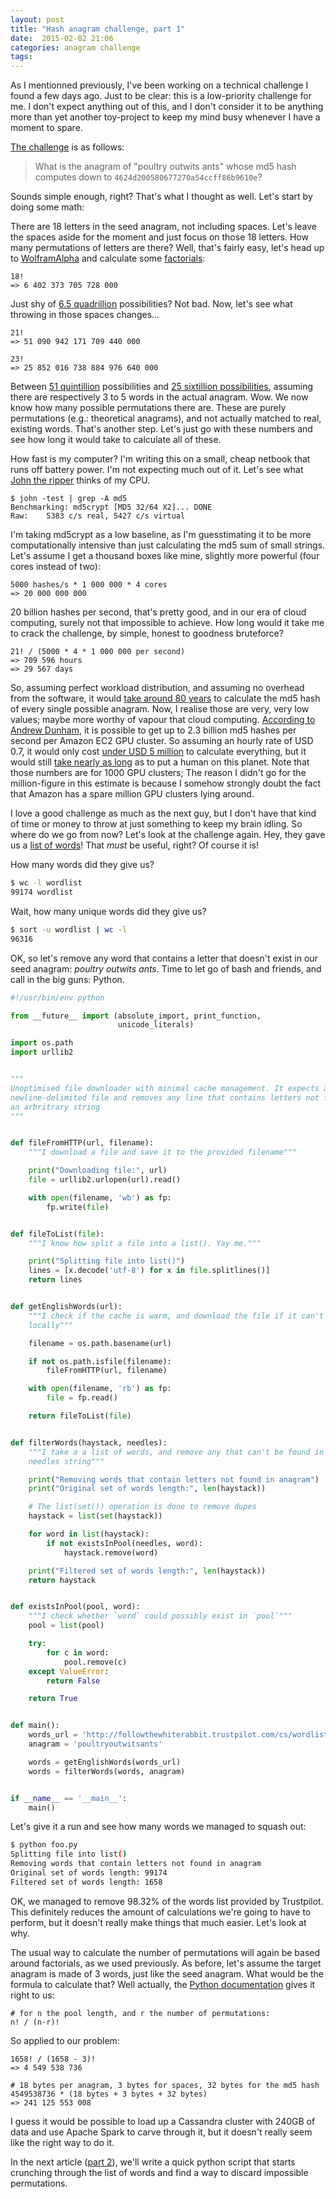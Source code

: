 ```yaml
---
layout: post
title: "Hash anagram challenge, part 1"
date:  2015-02-02 21:06
categories: anagram challenge
tags:
---
```

As I mentionned previously, I've been working on a technical challenge I found
a few days ago. Just to be clear: this is a low-priority challenge for me. I
don't expect anything out of this, and I don't consider it to be anything more
than yet another toy-project to keep my mind busy whenever I have a moment to
spare.

[The challenge][challenge] is as follows:

> What is the anagram of "poultry outwits ants" whose md5 hash computes down to
> `4624d200580677270a54ccff86b9610e`?

Sounds simple enough, right? That's what I thought as well. Let's start by
doing some math:

There are 18 letters in the seed anagram, not including spaces. Let's leave the
spaces aside for the moment and just focus on those 18 letters. How many
permutations of letters are there? Well, that's fairly easy, let's head up to
[WolframAlpha][wolfram] and calculate some [factorials][wiki-factorial]:

    18!
    => 6 402 373 705 728 000

Just shy of [6.5 quadrillion][wolfram-18] possibilities? Not bad. Now, let's
see what throwing in those spaces changes...

    21!
    => 51 090 942 171 709 440 000
    
    23!
    => 25 852 016 738 884 976 640 000

Between [51 quintillion][wolfram-21] possibilities and [25 sixtillion
possibilities][wolfram-23], assuming there are respectively 3 to 5 words in the
actual anagram. Wow. We now know how many possible permutations there are.
These are purely permutations (e.g.: theoretical anagrams), and not actually
matched to real, existing words. That's another step. Let's just go with these
numbers and see how long it would take to calculate all of these.

How fast is my computer? I'm writing this on a small, cheap netbook that runs
off battery power. I'm not expecting much out of it. Let's see what [John the
ripper][john] thinks of my CPU.

    $ john -test | grep -A md5
    Benchmarking: md5crypt [MD5 32/64 X2]... DONE
    Raw:	5383 c/s real, 5427 c/s virtual

I'm taking md5crypt as a low baseline, as I'm guesstimating it to be more
computationally intensive than just calculating the md5 sum of small strings.
Let's assume I get a thousand boxes like mine, slightly more powerful (four
cores instead of two):

    5000 hashes/s * 1 000 000 * 4 cores
    => 20 000 000 000

20 billion hashes per second, that's pretty good, and in our era of cloud
computing, surely not that impossible to achieve. How long would it take me to
crack the challenge, by simple, honest to goodness bruteforce?

    21! / (5000 * 4 * 1 000 000 per second)
    => 709 596 hours
    => 29 567 days

So, assuming perfect workload distribution, and assuming no overhead from the
software, it would [take around 80 years][wolfram-80-years] to calculate the
md5 hash of every single possible anagram. Now, I realise those are very, very
low values; maybe more worthy of vapour that cloud computing. [According to
Andrew Dunham][dunham], it is possible to get up to 2.3 billion md5 hashes per
second per Amazon EC2 GPU cluster. So assuming an hourly rate of USD 0.7, it
would only cost [under USD 5 million][wolfram-5-million] to calculate
everything, but it would still [take nearly as long][wolfram-9-months] as to
put a human on this planet. Note that those numbers are for 1000 GPU clusters;
The reason I didn't go for the million-figure in this estimate is because I
somehow strongly doubt the fact that Amazon has a spare million GPU clusters
lying around.

I love a good challenge as much as the next guy, but I don't have that kind of
time or money to throw at just something to keep my brain idling. So where do
we go from now? Let's look at the challenge again. Hey, they gave us a [list of
words][wordslist]! That *must* be useful, right? Of course it is!

How many words did they give us?

```bash
$ wc -l wordlist
99174 wordlist
```

Wait, how many unique words did they give us?

```bash
$ sort -u wordlist | wc -l
96316
```

OK, so let's remove any word that contains a letter that doesn't exist in our
seed anagram: *poultry outwits ants*. Time to let go of bash and friends, and
call in the big guns: Python.

```python
#!/usr/bin/env python

from __future__ import (absolute_import, print_function,
                        unicode_literals)

import os.path
import urllib2


"""
Unoptimised file downloader with minimal cache management. It expects a
newline-delimited file and removes any line that contains letters not found in
an arbritrary string
"""


def fileFromHTTP(url, filename):
    """I download a file and save it to the provided filename"""

    print("Downloading file:", url)
    file = urllib2.urlopen(url).read()

    with open(filename, 'wb') as fp:
        fp.write(file)


def fileToList(file):
    """I know how split a file into a list(). Yay me."""

    print("Splitting file into list()")
    lines = [x.decode('utf-8') for x in file.splitlines()]
    return lines


def getEnglishWords(url):
    """I check if the cache is warm, and download the file if it can't be found
    locally"""

    filename = os.path.basename(url)

    if not os.path.isfile(filename):
        fileFromHTTP(url, filename)

    with open(filename, 'rb') as fp:
        file = fp.read()

    return fileToList(file)


def filterWords(haystack, needles):
    """I take a a list of words, and remove any that can't be found in the
    needles string"""

    print("Removing words that contain letters not found in anagram")
    print("Original set of words length:", len(haystack))

    # The list(set()) operation is done to remove dupes
    haystack = list(set(haystack))

    for word in list(haystack):
        if not existsInPool(needles, word):
            haystack.remove(word)

    print("Filtered set of words length:", len(haystack))
    return haystack


def existsInPool(pool, word):
    """I check whether `word` could possibly exist in `pool`"""
    pool = list(pool)

    try:
        for c in word:
            pool.remove(c)
    except ValueError:
        return False

    return True


def main():
    words_url = 'http://followthewhiterabbit.trustpilot.com/cs/wordlist'
    anagram = 'poultryoutwitsants'

    words = getEnglishWords(words_url)
    words = filterWords(words, anagram)


if __name__ == '__main__':
    main()
```

Let's give it a run and see how many words we managed to squash out:

```bash
$ python foo.py
Splitting file into list()
Removing words that contain letters not found in anagram
Original set of words length: 99174
Filtered set of words length: 1658
```

OK, we managed to remove 98.32% of the words list provided by Trustpilot. This
definitely reduces the amount of calculations we're going to have to perform,
but it doesn't really make things that much easier. Let's look at why.

The usual way to calculate the number of permutations will again be based
around factorials, as we used previously. As before, let's assume the target
anagram is made of 3 words, just like the seed anagram. What would be the
formula to calculate that? Well actually, the [Python
documentation][itertools-permutations] gives it right to us:

    # for n the pool length, and r the number of permutations:
    n! / (n-r)!

So applied to our problem:

    1658! / (1658 - 3)!
    => 4 549 538 736
    
    # 18 bytes per anagram, 3 bytes for spaces, 32 bytes for the md5 hash
    4549538736 * (18 bytes + 3 bytes + 32 bytes)
    => 241 125 553 008

I guess it would be possible to load up a Cassandra cluster with 240GB of data
and use Apache Spark to carve through it, but it doesn't really seem like the
right way to do it.

In the next article ([part 2][blog-part-2]), we'll write a quick python script
that starts crunching through the list of words and find a way to discard
impossible permutations.

[blog-part-2]: https://blog.wedrop.it/anagram/challenge/2015/02/03/hash-anagram-challenge-part-2.html
[challenge]: http://followthewhiterabbit.trustpilot.com/cs/step1.html
[dunham]: http://du.nham.ca/blog/posts/2013/03/08/password-cracking-on-amazon-ec2/
[john]: http://www.win.tue.nl/~aeb/linux/john/john.html
[itertools-permutations]: https://docs.python.org/2/library/itertools.html#itertools.permutations
[ssl-for-everyone]: https://blog.wedrop.it/free-ssl-for-everyone.html
[wiki-factorial]: http://en.wikipedia.org/wiki/Factorial
[wolfram]: www.wolframalpha.com
[wolfram-18]: http://www.wolframalpha.com/input/?i=18!
[wolfram-21]: http://www.wolframalpha.com/input/?i=21!
[wolfram-23]: http://www.wolframalpha.com/input/?i=23!
[wolfram-80-years]: http://www.wolframalpha.com/input/?i=21!+%2F+%28%285000+*+4+*+1000000%29+per+second%29
[wolfram-5-million]: http://www.wolframalpha.com/input/?i=21!+%2F+%281000+*+2.3+billion+per+second%29+*+%281000+*+%240.7+per+hour%29
[wolfram-9-months]: http://www.wolframalpha.com/input/?i=21!+%2F+%281000+*+2.3+billion+per+second%29
[wordslist]: http://followthewhiterabbit.trustpilot.com/cs/wordlist
